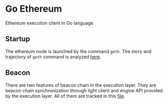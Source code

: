 # Go Ethereum

Ethereum execution client in Go language

## Startup

The ethereum node is launched by the command `geth`. The story and trajectory of `geth` command is analyzed [here](startup.md).

## Beacon

There are two features of beacon chain in the execution layer. They are beacon chain synchronization through light client and engine API provided by the execution layer. All of them are tracked in this [file](beacon.md).
